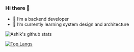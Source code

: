 ### Hi there 👋

<!--
**ashikdinesh10/ashikdinesh10** is a ✨ _special_ ✨ repository because its `README.md` (this file) appears on your GitHub profile.
-->

- 🔭 I’m a backend developer
- 🌱 I’m currently learning system design and architecture

![Ashik's github stats](https://github-readme-stats.vercel.app/api?username=ashikdinesh10&show_icons=true&theme=radical)

[![Top Langs](https://github-readme-stats.vercel.app/api/top-langs/?username=ashikdinesh10&layout=compact&theme=radical)](https://github.com/anuraghazra/github-readme-stats)





